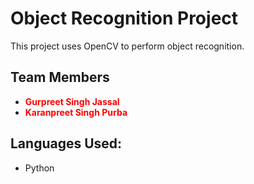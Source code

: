 # Object Recognition Project

This project uses OpenCV to perform object recognition.

## Team Members
- <span style="color:red">**Gurpreet Singh Jassal**</span>
- <span style="color:red">**Karanpreet Singh Purba**</span>

## Languages Used:
- Python
